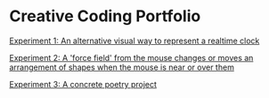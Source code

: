 # Creative Coding Portfolio

[Experiment 1: An alternative visual way to represent a realtime clock](Experiment1.md)

[Experiment 2: A 'force field' from the mouse changes or moves an arrangement of shapes when the mouse is near or over them](Experiment2.md)

[Experiment 3: A concrete poetry project](Experiment3.md)

